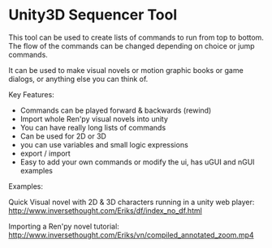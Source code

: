 Unity3D Sequencer Tool
=========

This tool can be used to create lists of commands to
run from top to bottom. The flow of the commands
can be changed depending on choice or jump commands.

It can be used to make visual novels or motion graphic books
or game dialogs, or anything else you can think of.

Key Features: 

* Commands can be played forward & backwards (rewind)
* Import whole Ren'py visual novels into unity
* You can have really long lists of commands
* Can be used for 2D or 3D
* you can use variables and small logic expressions
* export / import
* Easy to add your own commands or modify the ui, has
  uGUI and nGUI examples
  
 Examples: 
 
 Quick Visual novel with 2D & 3D characters running in a unity web player:
 http://www.inversethought.com/Eriks/df/index_no_df.html
 
 Importing a Ren'py novel tutorial:
 http://www.inversethought.com/Eriks/vn/compiled_annotated_zoom.mp4